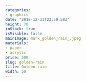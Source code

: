 ```yaml
---
categories:
- graphics
date: "2018-12-31T23:59:58Z"
height: 70
inStock: true
isVisible: false
mainImage: mark_golden_rain_.jpeg
materials:
- paper
- acrylic
price: 500
slug: golden-rain
title: Golden rain
width: 50
---
```



